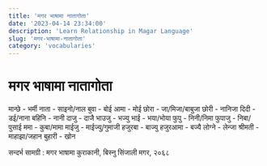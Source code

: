```yaml
---
title: 'मगर भाषामा नातागोता'
date: '2023-04-14 23:34:00'
description: 'Learn Relationship in Magar Language'
slug: 'मगर-भाषामा-नातागोता'
category: 'vocabularies'
---
```


# मगर भाषामा नातागोता

मान्छे -       भर्मी
नाता -         साइनो/नाल 
बुवा -          बोई 
आमा -        मोई 
छोरा -         जा/मिजा/बाबुजा 
छोरी -         नानिजा 
दिदी -         डई/नाना 
बहिनि -      नानी 
दाजु -         दाजै 
भाउजु -       भज्यु 
भाई -          भया/भोया 
फुपु -          निनी/निमा 
फुपाजु -       निबा/पुसाई 
ममा -         कुबा/मामा 
माईजु -       माईज्यु/गुमाजी
हजुरबा -      बाज्यु 
हजुरआमा -  बज्यै 
लोग्ने -        लेन्जा 
श्रीमती -      माहाझा/जहान 
बुहारी -        खोन 


सन्दर्भ सामग्री : मगर भाषामा कुराकानी, बिस्नु सिंजाली मगर, २०६८